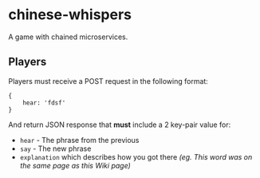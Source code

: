 # chinese-whispers

A game with chained microservices.

## Players

Players must receive a POST request in the following format:
```
{
    hear: 'fdsf'
}
```

And return JSON response that **must** include a 2 key-pair value for:
 - `hear` - The phrase from the previous
 - `say` - The new phrase
 - `explanation` which describes how you got there _(eg. This word was on the same page as this Wiki page)_

